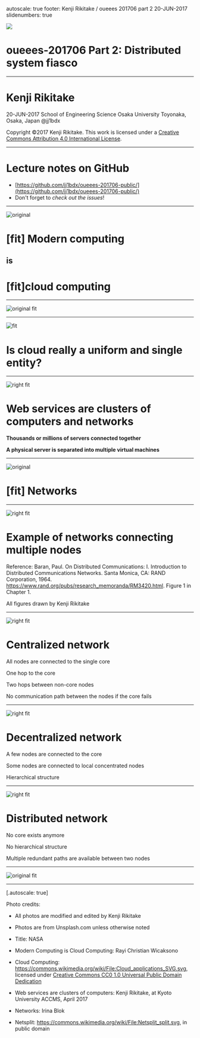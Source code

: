 autoscale: true
footer: Kenji Rikitake / oueees 201706 part 2 20-JUN-2017
slidenumbers: true

![](nasa-43569-slide.jpg)

# oueees-201706 Part 2: Distributed system fiasco

<!-- Use Deckset 1.8,1, Next theme, 4:3 aspect ratio -->

---

# Kenji Rikitake

20-JUN-2017
School of Engineering Science
Osaka University
Toyonaka, Osaka, Japan
@jj1bdx

Copyright ©2017 Kenji Rikitake.
This work is licensed under a [Creative Commons Attribution 4.0 International License](https://creativecommons.org/licenses/by/4.0/).

---

# Lecture notes on GitHub

* [https://github.com/jj1bdx/oueees-201706-public/](https://github.com/jj1bdx/oueees-201706-public/)
* Don't forget to *check out the issues*!

---

![original](rayi-christian-wicaksono-366-slide.jpg)

# [fit] Modern computing
## is
# [fit]cloud computing

---

![original fit](Cloud_applications_SVG.jpg)

---

![fit](Cloud_applications_SVG.jpg)

# Is cloud really a uniform and single entity?

---

![right fit](kyoto-u-hpc-20170425.jpg)

# Web services are clusters of computers and networks

**Thousands or millions of servers connected together**

**A physical server is separated into multiple virtual machines**

---

![original](irina-blok-15361-slide.jpg)

# [fit] Networks

---

![right fit](network-nodes.png)

# Example of networks connecting multiple nodes

Reference: Baran, Paul. On Distributed Communications: I. Introduction to Distributed Communications Networks. Santa Monica, CA: RAND Corporation, 1964. <https://www.rand.org/pubs/research_memoranda/RM3420.html>. Figure 1 in Chapter 1.

All figures drawn by Kenji Rikitake

---

![right fit](network-centralized.png)

# Centralized network

All nodes are connected to the single core

One hop to the core

Two hops between non-core nodes

No communication path between the nodes if the core fails

---

![right fit](network-decentralized.png)

# Decentralized network

A few nodes are connected to the core

Some nodes are connected to local concentrated nodes

Hierarchical structure

---

![right fit](network-distributed.png)

# Distributed network

No core exists anymore

No hierarchical structure

Multiple redundant paths are available between two nodes

---

![original fit](netsplit.jpg)

---
[.autoscale: true]

Photo credits:

* All photos are modified and edited by Kenji Rikitake
* Photos are from Unsplash.com unless otherwise noted

* Title: NASA
* Modern Computing is Cloud Computing: Rayi Christian Wicaksono
* Cloud Computing: <https://commons.wikimedia.org/wiki/File:Cloud_applications_SVG.svg>, licensed under [Creative Commons CC0 1.0 Universal Public Domain Dedication](https://creativecommons.org/publicdomain/zero/1.0/deed.en)
* Web services are clusters of computers: Kenji Rikitake, at Kyoto University ACCMS, April 2017
* Networks: Irina Blok
* Netsplit: <https://commons.wikimedia.org/wiki/File:Netsplit_split.svg>, in public domain

<!-- coding: utf-8 -->
<!-- End: -->
